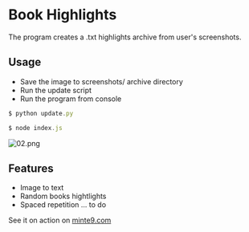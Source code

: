 # Book Highlights

The program creates a .txt highlights archive from user's screenshots.

## Usage
- Save the image to screenshots/ archive directory
- Run the update script
- Run the program from console

~~~js
$ python update.py
~~~

~~~js
$ node index.js
~~~

![02.png](https://www.minte9.com/lib/images/github/book-highlights/highlight_02.png)

## Features
- Image to text
- Random books hightlights
- Spaced repetition ... to do


See it on action on [minte9.com](https://www.minte9.com)
